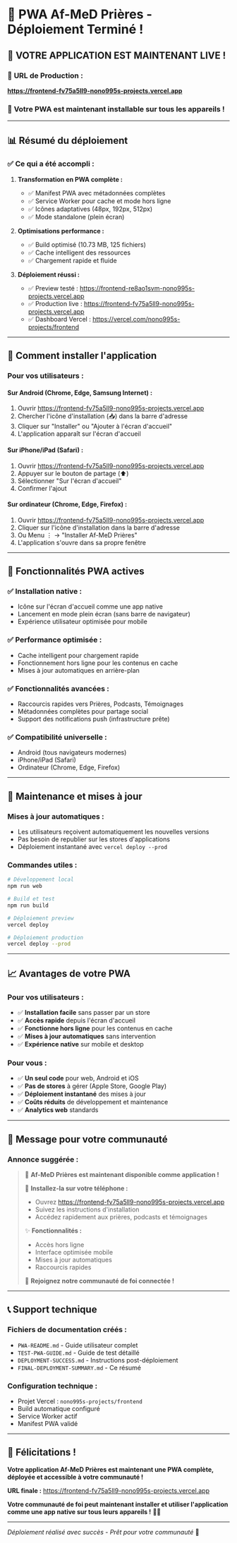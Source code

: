 # 🎉 PWA Af-MeD Prières - Déploiement Terminé !

## 🌟 VOTRE APPLICATION EST MAINTENANT LIVE !

### 🔗 **URL de Production :**
**https://frontend-fv75a5ll9-nono995s-projects.vercel.app**

### 📱 **Votre PWA est maintenant installable sur tous les appareils !**

---

## 📊 Résumé du déploiement

### ✅ **Ce qui a été accompli :**

1. **Transformation en PWA complète :**
   - ✅ Manifest PWA avec métadonnées complètes
   - ✅ Service Worker pour cache et mode hors ligne
   - ✅ Icônes adaptatives (48px, 192px, 512px)
   - ✅ Mode standalone (plein écran)

2. **Optimisations performance :**
   - ✅ Build optimisé (10.73 MB, 125 fichiers)
   - ✅ Cache intelligent des ressources
   - ✅ Chargement rapide et fluide

3. **Déploiement réussi :**
   - ✅ Preview testé : https://frontend-re8ao1svm-nono995s-projects.vercel.app
   - ✅ Production live : https://frontend-fv75a5ll9-nono995s-projects.vercel.app
   - ✅ Dashboard Vercel : https://vercel.com/nono995s-projects/frontend

---

## 📱 Comment installer l'application

### **Pour vos utilisateurs :**

#### **Sur Android (Chrome, Edge, Samsung Internet) :**
1. Ouvrir https://frontend-fv75a5ll9-nono995s-projects.vercel.app
2. Chercher l'icône d'installation (📥) dans la barre d'adresse
3. Cliquer sur "Installer" ou "Ajouter à l'écran d'accueil"
4. L'application apparaît sur l'écran d'accueil

#### **Sur iPhone/iPad (Safari) :**
1. Ouvrir https://frontend-fv75a5ll9-nono995s-projects.vercel.app
2. Appuyer sur le bouton de partage (⬆️)
3. Sélectionner "Sur l'écran d'accueil"
4. Confirmer l'ajout

#### **Sur ordinateur (Chrome, Edge, Firefox) :**
1. Ouvrir https://frontend-fv75a5ll9-nono995s-projects.vercel.app
2. Cliquer sur l'icône d'installation dans la barre d'adresse
3. Ou Menu ⋮ → "Installer Af-MeD Prières"
4. L'application s'ouvre dans sa propre fenêtre

---

## 🎯 Fonctionnalités PWA actives

### ✅ **Installation native :**
- Icône sur l'écran d'accueil comme une app native
- Lancement en mode plein écran (sans barre de navigateur)
- Expérience utilisateur optimisée pour mobile

### ✅ **Performance optimisée :**
- Cache intelligent pour chargement rapide
- Fonctionnement hors ligne pour les contenus en cache
- Mises à jour automatiques en arrière-plan

### ✅ **Fonctionnalités avancées :**
- Raccourcis rapides vers Prières, Podcasts, Témoignages
- Métadonnées complètes pour partage social
- Support des notifications push (infrastructure prête)

### ✅ **Compatibilité universelle :**
- Android (tous navigateurs modernes)
- iPhone/iPad (Safari)
- Ordinateur (Chrome, Edge, Firefox)

---

## 🔧 Maintenance et mises à jour

### **Mises à jour automatiques :**
- Les utilisateurs reçoivent automatiquement les nouvelles versions
- Pas besoin de republier sur les stores d'applications
- Déploiement instantané avec `vercel deploy --prod`

### **Commandes utiles :**
```bash
# Développement local
npm run web

# Build et test
npm run build

# Déploiement preview
vercel deploy

# Déploiement production
vercel deploy --prod
```

---

## 📈 Avantages de votre PWA

### **Pour vos utilisateurs :**
- ✅ **Installation facile** sans passer par un store
- ✅ **Accès rapide** depuis l'écran d'accueil
- ✅ **Fonctionne hors ligne** pour les contenus en cache
- ✅ **Mises à jour automatiques** sans intervention
- ✅ **Expérience native** sur mobile et desktop

### **Pour vous :**
- ✅ **Un seul code** pour web, Android et iOS
- ✅ **Pas de stores** à gérer (Apple Store, Google Play)
- ✅ **Déploiement instantané** des mises à jour
- ✅ **Coûts réduits** de développement et maintenance
- ✅ **Analytics web** standards

---

## 🎊 Message pour votre communauté

### **Annonce suggérée :**

> 🎉 **Af-MeD Prières est maintenant disponible comme application !**
> 
> 📱 **Installez-la sur votre téléphone :**
> - Ouvrez https://frontend-fv75a5ll9-nono995s-projects.vercel.app
> - Suivez les instructions d'installation
> - Accédez rapidement aux prières, podcasts et témoignages
> 
> ✨ **Fonctionnalités :**
> - Accès hors ligne
> - Interface optimisée mobile
> - Mises à jour automatiques
> - Raccourcis rapides
> 
> 🙏 **Rejoignez notre communauté de foi connectée !**

---

## 📞 Support technique

### **Fichiers de documentation créés :**
- `PWA-README.md` - Guide utilisateur complet
- `TEST-PWA-GUIDE.md` - Guide de test détaillé
- `DEPLOYMENT-SUCCESS.md` - Instructions post-déploiement
- `FINAL-DEPLOYMENT-SUMMARY.md` - Ce résumé

### **Configuration technique :**
- Projet Vercel : `nono995s-projects/frontend`
- Build automatique configuré
- Service Worker actif
- Manifest PWA validé

---

## 🎉 Félicitations !

**Votre application Af-MeD Prières est maintenant une PWA complète, déployée et accessible à votre communauté !**

**URL finale :** https://frontend-fv75a5ll9-nono995s-projects.vercel.app

**Votre communauté de foi peut maintenant installer et utiliser l'application comme une app native sur tous leurs appareils !** 🙏✨

---

*Déploiement réalisé avec succès - Prêt pour votre communauté* 🚀
